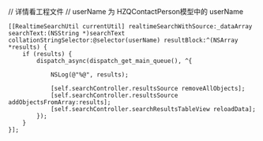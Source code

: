 // 详情看工程文件
    // userName 为 HZQContactPerson模型中的 userName
    
    [[RealtimeSearchUtil currentUtil] realtimeSearchWithSource:_dataArray searchText:(NSString *)searchText collationStringSelector:@selector(userName) resultBlock:^(NSArray *results) {
        if (results) {
            dispatch_async(dispatch_get_main_queue(), ^{
                
                NSLog(@"%@", results);
                
                [self.searchController.resultsSource removeAllObjects];
                [self.searchController.resultsSource addObjectsFromArray:results];
                [self.searchController.searchResultsTableView reloadData];
            });
        }
    }];
